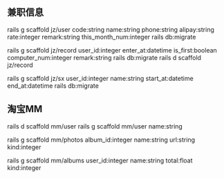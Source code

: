 ## 兼职信息

rails g scaffold jz/user code:string name:string phone:string alipay:string rate:integer remark:string this_month_num:integer
rails db:migrate 

rails g scaffold jz/record user_id:integer enter_at:datetime is_first:boolean computer_num:integer remark:string
rails db:migrate 
rails d scaffold jz/record

rails g scaffold jz/sx user_id:integer name:string start_at:datetime end_at:datetime
rails db:migrate 






## 淘宝MM 

rails d scaffold mm/user 
rails g scaffold mm/user name:string 

rails g scaffold  mm/photos album_id:integer name:string url:string kind:integer 

rails g scaffold  mm/albums user_id:integer name:string total:float kind:integer 

